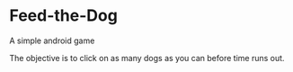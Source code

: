 # Feed-the-Dog
A simple android game

The objective is to click on as many dogs as you can before time runs out.
